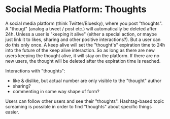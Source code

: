 # Social Media Platform: Thoughts
A social media platform (think Twitter/Bluesky), where you post "thoughts". A "thougt" (analog a tweet / post etc.) will automatically be deleted after 24h. Unless a user is "keeping it alive" (either a special action, or maybe just link it to likes, sharing and other positive interactions?). But a user can do this only once. A keep alive will set the "thought's" expiration time to 24h into the future of the keep alive interaction. So as long as there are new users keeping the thought alive, it will stay on the platform. If there are no new users, the thought will be deleted after the expiration time is reached.

Interactions with "thoughts":

- like & dislike, but actual number are only visible to the "thought" author
- sharing?
- commenting in some way shape of form?

Users can follow other users and see their "thoughts". Hashtag-based topic screaming is possible in order to find "thoughts" about specific things easier.
